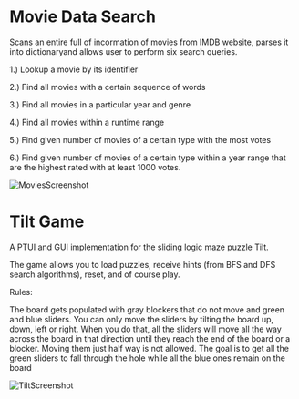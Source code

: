 # Movie Data Search
Scans an entire full of incormation of movies from IMDB website, parses it into dictionaryand allows user to perform six search queries.

1.) Lookup a movie by its identifier

2.) Find all movies with a certain sequence of words

3.) Find all movies in a particular year and genre

4.) Find all movies within a runtime range

5.) Find given number of movies of a certain type with the most votes

6.) Find given number of movies of a certain type within a year range that are the highest rated with at least 1000 votes.

![MoviesScreenshot](https://user-images.githubusercontent.com/94023846/211426977-fc53cd22-2307-4ab0-9aab-82ef7f072a7a.PNG)

# Tilt Game
A PTUI and GUI implementation for the sliding logic maze puzzle Tilt.

The game allows you to load puzzles, receive hints (from BFS and DFS search algorithms), reset, and of course play.

Rules:

The board gets populated with gray blockers that do not move and green and blue sliders.
You can only move the sliders by tilting the board up, down, left or right.
When you do that, all the sliders will move all the way across the board in that direction until they reach the end of the board or a blocker.
Moving them just half way is not allowed. The goal is to get all the green sliders to fall through the hole while
all the blue ones remain on the board

![TiltScreenshot](https://user-images.githubusercontent.com/94023846/211426580-31bf2214-45cf-4d75-9091-7bba207606c4.PNG)
